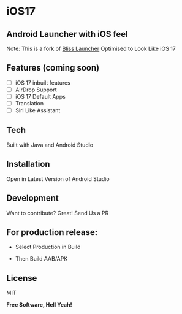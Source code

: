 # iOS17
## Android Launcher with iOS feel 

Note: This is a fork of [Bliss Launcher](https://gitlab.e.foundation/e/os/BlissLauncher)
Optimised to Look Like iOS 17

## Features (coming soon)
 - [ ] iOS 17 inbuilt features
 - [ ]  AirDrop Support
 - [ ]  iOS 17 Default Apps
 - [ ]  Translation
 - [ ]  Siri Like Assistant

## Tech
Built with Java and Android Studio

## Installation
Open in Latest Version of Android Studio

## Development
Want to contribute? Great!
Send Us a PR

## For production release:
 - Select Production in Build

 - Then Build AAB/APK

## License

MIT

**Free Software, Hell Yeah!**

